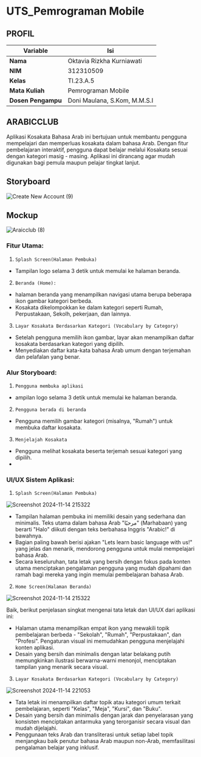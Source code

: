# UTS_Pemrograman Mobile
## PROFIL
| Variable           |             Isi            |
| -------------------|----------------------------|
| **Nama**           |         Oktavia Rizkha Kurniawati       |
| **NIM**            |          312310509         |
| **Kelas**          |          TI.23.A.5         |
| **Mata Kuliah**    |     Pemrograman Mobile     |
| **Dosen Pengampu** | Doni Maulana,  S.Kom, M.M.S.I |


## ARABICCLUB
Aplikasi Kosakata Bahasa Arab ini bertujuan untuk membantu pengguna mempelajari dan memperluas kosakata dalam bahasa Arab. Dengan fitur pembelajaran interaktif, pengguna dapat belajar melalui Kosakata sesuai dengan kategori masig - masing. Aplikasi ini dirancang agar mudah digunakan bagi pemula maupun pelajar tingkat lanjut. 
## Storyboard
![Create New Account (9)](https://github.com/user-attachments/assets/e8f74361-adc2-4612-860a-b028438c75fe)
## Mockup
![Araicclub (8)](https://github.com/user-attachments/assets/63210199-fec0-4fb3-acfb-e8f2388de7cd)
### Fitur Utama:
1. ``Splash Screen(Halaman Pembuka)``
- Tampilan logo selama 3 detik untuk memulai   ke halaman beranda.
2. ``Beranda (Home):``
- halaman beranda yang menampilkan navigasi utama berupa beberapa 
ikon gambar kategori berbeda.
- Kosakata dikelompokkan ke dalam kategori seperti Rumah, Perpustakaan, Sekolh, pekerjaan, dan lainnya.
3. ``Layar Kosakata Berdasarkan Kategori (Vocabulary by Category) ``
-	Setelah pengguna memilih ikon gambar, layar akan menampilkan daftar kosakata berdasarkan kategori yang dipilih.
- Menyediakan daftar kata-kata bahasa Arab umum dengan terjemahan dan pelafalan yang benar.
### Alur Storyboard:
1. ``Pengguna membuka aplikasi ``
- ampilan logo selama 3 detik untuk memulai   ke halaman beranda.
2. ``Pengguna berada di beranda ``
- Pengguna memilih gambar kategori (misalnya, "Rumah") untuk membuka daftar kosakata.
3. ``Menjelajah Kosakata``
- Pengguna melihat kosakata beserta terjemah sesuai kategori yang dipilih.
- 
### UI/UX Sistem Aplikasi:

1. ``Splash Screen(Halaman Pembuka)``

![Screenshot 2024-11-14 215322](https://github.com/user-attachments/assets/cb49fc68-fe5d-49f5-91ab-9cc3547f22df)
- Tampilan halaman pembuka ini memiliki desain yang sederhana dan minimalis. Teks utama dalam bahasa Arab "مرحبًا" (Marhabaan) yang berarti "Halo" diikuti dengan teks berbahasa Inggris "Arabic!" di bawahnya.
- Bagian paling bawah berisi ajakan "Lets learn basic language with us!" yang jelas dan menarik, mendorong pengguna untuk mulai mempelajari bahasa Arab.
- Secara keseluruhan, tata letak yang bersih dengan fokus pada konten utama menciptakan pengalaman pengguna yang mudah dipahami dan ramah bagi mereka yang ingin memulai pembelajaran bahasa Arab.
  
2. ``Home Screen(Halaman Beranda)``

![Screenshot 2024-11-14 215322](https://github.com/user-attachments/assets/3f10c154-8ec9-493e-8420-400a749f2cff) 

Baik, berikut penjelasan singkat mengenai tata letak dan UI/UX dari aplikasi ini:
- Halaman utama menampilkan empat ikon yang mewakili topik pembelajaran berbeda - "Sekolah", "Rumah", "Perpustakaan", dan "Profesi". Pengaturan visual ini memudahkan pengguna menjelajahi konten aplikasi.
- Desain yang bersih dan minimalis dengan latar belakang putih memungkinkan ilustrasi berwarna-warni menonjol, menciptakan tampilan yang menarik secara visual.
  
3. ``Layar Kosakata Berdasarkan Kategori (Vocabulary by Category) ``
   
![Screenshot 2024-11-14 221053](https://github.com/user-attachments/assets/3d6a559b-89c8-4dac-92ea-4e2d237af8ab) 
- Tata letak ini menampilkan daftar topik atau kategori umum terkait pembelajaran, seperti "Kelas", "Meja", "Kursi", dan "Buku".
- Desain yang bersih dan minimalis dengan jarak dan penyelarasan yang konsisten menciptakan antarmuka yang terorganisir secara visual dan mudah dijelajahi.
- Penggunaan teks Arab dan transliterasi untuk setiap label topik menjangkau baik penutur bahasa Arab maupun non-Arab, memfasilitasi pengalaman belajar yang inklusif.
